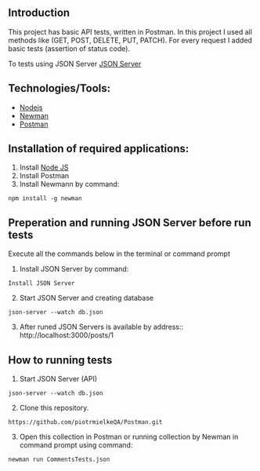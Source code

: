 ## Introduction
This project has basic API tests, written in Postman. 
In this project I used all methods like (GET, POST, DELETE, PUT, PATCH). 
For every request I added basic tests (assertion of status code).

To tests using JSON Server
[JSON Server]([http://automationpractice.com/index.php](https://github.com/typicode/json-server))

## Technologies/Tools:
- [Nodejs](https://nodejs.org/en)
- [Newman](https://learning.postman.com/docs/collections/using-newman-cli/installing-running-newman/)
- [Postman](https://www.postman.com/)

## Installation of required applications:

1. Install [Node JS](https://nodejs.org/en/download/)
2. Install Postman
3. Install Newmann by command: 
```
npm install -g newman

```
## Preperation and running JSON Server before run tests

Execute all the commands below in the terminal or command prompt

1. Install JSON Server by command: 
```
Install JSON Server

```
2. Start JSON Server and creating database

```
json-server --watch db.json

``` 
3. After runed JSON Servers is available by address:: http://localhost:3000/posts/1

## How to running tests

1. Start JSON Server (API)
```
json-server --watch db.json

``` 
2. Clone this repository.

```
https://github.com/piotrmielkeQA/Postman.git

```
3. Open this collection in Postman or running collection by Newman in command prompt using command: 

```
newman run CommentsTests.json

```





